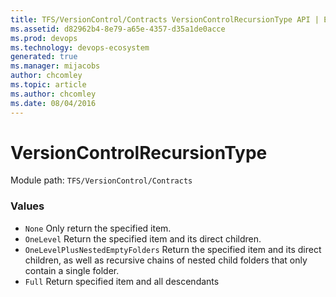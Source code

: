 ```yaml
---
title: TFS/VersionControl/Contracts VersionControlRecursionType API | Extensions for Azure DevOps Services
ms.assetid: d82962b4-8e79-a65e-4357-d35a1de0acce
ms.prod: devops
ms.technology: devops-ecosystem
generated: true
ms.manager: mijacobs
author: chcomley
ms.topic: article
ms.author: chcomley
ms.date: 08/04/2016
---
```


# VersionControlRecursionType

Module path: `TFS/VersionControl/Contracts`

### Values

* `None` Only return the specified item.
* `OneLevel` Return the specified item and its direct children.
* `OneLevelPlusNestedEmptyFolders` Return the specified item and its direct children, as well as recursive chains of nested child folders that only contain a single folder.
* `Full` Return specified item and all descendants
